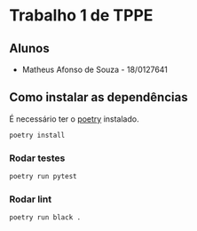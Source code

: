 # Trabalho 1 de TPPE

## Alunos

- Matheus Afonso de Souza - 18/0127641

## Como instalar as dependências

É necessário ter o [poetry](https://python-poetry.org/) instalado.

```bash
poetry install
```

### Rodar testes

```bash
poetry run pytest
```

### Rodar lint

```bash
poetry run black .
```
